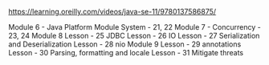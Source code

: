 
https://learning.oreilly.com/videos/java-se-11/9780137586875/

Module 6 - Java Platform Module System - 21, 22
Module 7 - Concurrency - 23, 24
Module 8 
  Lesson - 25 JDBC
  Lesson - 26 IO
  Lesson - 27 Serialization and Deserialization
  Lesson - 28 nio
Module 9
  Lesson - 29 annotations
  Lesson - 30 Parsing, formatting and locale
  Lesson - 31 Mitigate threats
  
